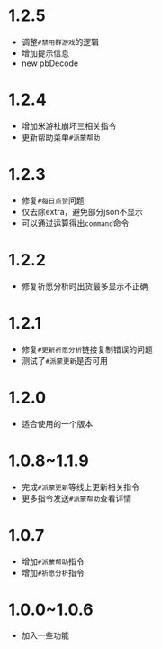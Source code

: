 # 1.2.5
* 调整`#禁用群游戏`的逻辑
* 增加提示信息
* new pbDecode

# 1.2.4
* 增加米游社崩坏三相关指令
* 更新帮助菜单`#派蒙帮助`

# 1.2.3
* 修复`#每日点赞`问题
* 仅去除extra，避免部分json不显示
* 可以通过运算得出`command`命令

# 1.2.2
* 修复祈愿分析时出货最多显示不正确

# 1.2.1
* 修复`#更新祈愿分析`链接复制错误的问题
* 测试了`#派蒙更新`是否可用

# 1.2.0
* 适合使用的一个版本

# 1.0.8~1.1.9
* 完成`#派蒙更新`等线上更新相关指令
* 更多指令发送`#派蒙帮助`查看详情

# 1.0.7
* 增加`#派蒙帮助`指令
* 增加`#祈愿分析`指令

# 1.0.0~1.0.6
* 加入一些功能